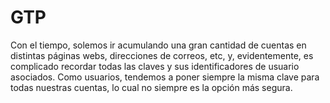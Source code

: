 # GTP

Con el tiempo, solemos ir acumulando una gran cantidad de cuentas en distintas páginas webs, direcciones de correos, etc, y, evidentemente, es complicado recordar todas las claves y sus identificadores de usuario asociados. Como usuarios, tendemos a poner siempre la misma clave para todas nuestras cuentas, lo cual no siempre es la opción más segura. 
